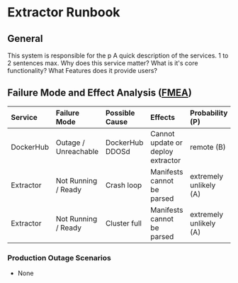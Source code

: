 # Extractor Runbook

## General

This system is responsible for the p
A quick description of the services.  1 to 2 sentences max.  Why does this service matter?  What is it's core functionality?  What Features does it provide users?

## Failure Mode and Effect Analysis ([FMEA])

[FMEA]: https://en.wikipedia.org/wiki/Failure_mode_and_effects_analysis

| Service   | Failure Mode         | Possible Cause  | Effects                           | Probability (P)        | Severity (S)    | Detection (D) | Risk |
|:----------|:---------------------|:----------------|:----------------------------------|:-----------------------|:----------------|:--------------|:-----|
| DockerHub | Outage / Unreachable | DockerHub DDOSd | Cannot update or deploy extractor | remote (B)             | no effect (I)   | high          | low  |
| Extractor | Not Running / Ready  | Crash loop      | Manifests cannot be parsed        | extremely unlikely (A) | very minor (II) | certain       | low  |
| Extractor | Not Running / Ready  | Cluster full    | Manifests cannot be parsed        | extremely unlikely (A) | very minor (II) | high          | low  |

### Production Outage Scenarios

- None

<!--
## Dashboards

Links to the Dashboards for this service

## Alerts
Links to the Alerts for this service

For Every Alert there should be a corresponding section in alphabetical order
### Alert Title
Alert Description:  Why do we have this alert?  What does it mean?  What is typically the cause of this alert?

#### Impact to Customers:
How does this situation impact our customers?  If the customers are not being impacted, this is a good indicator that the alert can be deleted.

#### Remediation Steps:
Checklist manifesto style steps for how to resolve this alert.  A person who has never worked on our stack should be able to follow these steps and remediate the incident.  If it cannot be remediated, include escalation steps here.
 1. Do this
 2. Check this graph
 3. Do this thing 
 4. Do this other thing
 5. Verify service has recovered

## Deployment
How do you deploy this services.  Favor Checklist manifesto style lists here as well. 
 1. Do this thing
 2. Do this other thing
 3. Finally do this thing 
 
### Canary Deploy
Instructions on how to do a Canary Deployment
 1. Do this canary thing
 2. another canary task
 
### Rollback Deploy
Instructions on how to Rollback a Deploy. 
 1. Get the rollback build here
 2. Do this thing
 3. Do this other thing.  
-->
